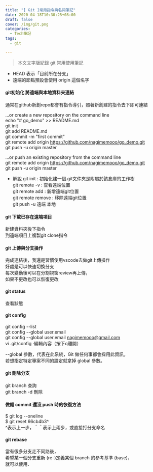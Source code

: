 ```yaml
---
title: "[ Git ]常用指令與名詞筆記"
date: 2020-04-18T10:30:25+08:00
draft: false
cover: /img/git.png
categories:
  - Tech筆記
tags:
  - git

---
```

> 本文文字版紀錄 git 常用使用筆記 <br>

<!--more-->

* HEAD 表示「目前所在分支」<br>
* 遠端的節點預設會使用 origin 這個名字<br>

#### git初始化 將遠端與本地資料夾連結
通常在github新創repo都會有指令導引，照著新創建的指令去下即可連結<br>

…or create a new repository on the command line<br>
echo "# go_demo" >> README.md<br>
git init<br>
git add README.md<br>
git commit -m "first commit"<br>
git remote add origin https://github.com/nagimemooo/go_demo.git<br>
git push -u origin master<br>
                
…or push an existing repository from the command line<br>
git remote add origin https://github.com/nagimemooo/go_demo.git<br>
git push -u origin master<br>

* 解說
git init : 初始化建一個.git文件夾是附屬於該倉庫的工作樹<br>
git remote -v : 查看遠端位置<br>
git remote add <remote> <url> : 新增遠端git位置<br>
git remote remove <remote> : 移除遠端git位置<br>
git push -u 遠端 本地<br>


#### git 下載已存在遠端項目
新建資料夾後下指令<br>
到遠端項目上複製git clone指令<br>

#### git 上傳與分支操作
完成連結後，我還是習慣使用vscode去做git上傳操作<br>
好處是可以快速切換分支<br>
每次變動後可以在分割視窗review再上傳，<br>
如果不更改也可以恢復更改<br>

#### git status
查看狀態

#### git config
git config --list<br>
git config --global user.email<br>
git config --global user.email nagimemooo@gmail.com <br>
vi .git/config ·編輯內容（按下q離開）<br>

--global 參數，代表在此系統，Git 做任何事都會採用此資訊。 <br>
若想指定特定專案不同的設定就拿掉 global 參數。


#### git 刪除分支
git branch 查詢<br>
git branch -d <branch> 刪除<br>

#### 做錯 commit 還沒 push 時的恢復方法
$ git log --oneline<br>
$ git reset 66cb4b3^<br>
^表示上一步，＾＾表示上兩步，或直接打分支命名<br>


#### git rebase
當有很多分支走不同路後，<br>
希望某一個分支重新 (re-)定義某個 branch 的參考基準 (base)，<br>
就可以使用．<br>



